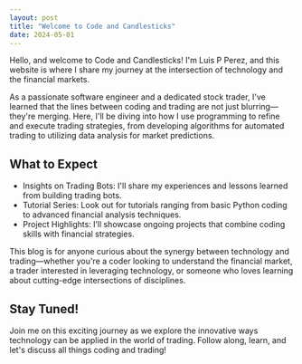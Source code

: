 ```yaml
---
layout: post
title: "Welcome to Code and Candlesticks"
date: 2024-05-01
---
```


Hello, and welcome to Code and Candlesticks! I'm Luis P Perez, and this website is where I share my journey at the intersection of technology and the financial markets.

As a passionate software engineer and a dedicated stock trader, I've learned that the lines between coding and trading are not just blurring—they're merging. Here, I'll be diving into how I use programming to refine and execute trading strategies, from developing algorithms for automated trading to utilizing data analysis for market predictions.

## What to Expect

- Insights on Trading Bots: I'll share my experiences and lessons learned from building trading bots.
- Tutorial Series: Look out for tutorials ranging from basic Python coding to advanced financial analysis techniques.
- Project Highlights: I’ll showcase ongoing projects that combine coding skills with financial strategies.

This blog is for anyone curious about the synergy between technology and trading—whether you're a coder looking to understand the financial market, a trader interested in leveraging technology, or someone who loves learning about cutting-edge intersections of disciplines.

## Stay Tuned!
Join me on this exciting journey as we explore the innovative ways technology can be applied in the world of trading. Follow along, learn, and let's discuss all things coding and trading!


